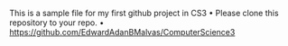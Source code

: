 This is a sample file for my first github project in CS3
• Please clone this repository to your repo.
• https://github.com/EdwardAdanBMalvas/ComputerScience3
